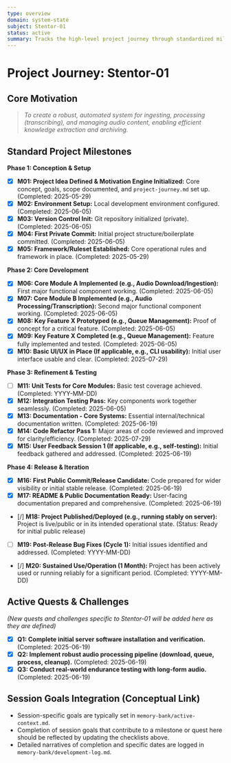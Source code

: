 ```yaml
---
type: overview
domain: system-state
subject: Stentor-01
status: active
summary: Tracks the high-level project journey through standardized milestones and specific quests, anchoring the project to its core motivation of creating a robust, automated audio processing system.
---
```


# Project Journey: Stentor-01

## Core Motivation
> *To create a robust, automated system for ingesting, processing (transcribing), and managing audio content, enabling efficient knowledge extraction and archiving.*

## Standard Project Milestones

**Phase 1: Conception & Setup**
- [x] **M01: Project Idea Defined & Motivation Engine Initialized:** Core concept, goals, scope documented, and `project-journey.md` set up. (Completed: 2025-05-29)
- [x] **M02: Environment Setup:** Local development environment configured. (Completed: 2025-06-05)
- [x] **M03: Version Control Init:** Git repository initialized (private). (Completed: 2025-06-05)
- [x] **M04: First Private Commit:** Initial project structure/boilerplate committed. (Completed: 2025-06-05)
- [x] **M05: Framework/Ruleset Established:** Core operational rules and framework in place. (Completed: 2025-05-29)

**Phase 2: Core Development**
- [x] **M06: Core Module A Implemented (e.g., Audio Download/Ingestion):** First major functional component working. (Completed: 2025-06-05)
- [x] **M07: Core Module B Implemented (e.g., Audio Processing/Transcription):** Second major functional component working. (Completed: 2025-06-05)
- [x] **M08: Key Feature X Prototyped (e.g., Queue Management):** Proof of concept for a critical feature. (Completed: 2025-06-05)
- [x] **M09: Key Feature X Completed (e.g., Queue Management):** Feature fully implemented and tested. (Completed: 2025-06-05)
- [x] **M10: Basic UI/UX in Place (If applicable, e.g., CLI usability):** Initial user interface usable and clear. (Completed: 2025-07-29)

**Phase 3: Refinement & Testing**
- [ ] **M11: Unit Tests for Core Modules:** Basic test coverage achieved. (Completed: YYYY-MM-DD)
- [x] **M12: Integration Testing Pass:** Key components work together seamlessly. (Completed: 2025-06-05)
- [x] **M13: Documentation - Core Systems:** Essential internal/technical documentation written. (Completed: 2025-06-19)
- [x] **M14: Code Refactor Pass 1:** Major areas of code reviewed and improved for clarity/efficiency. (Completed: 2025-07-29)
- [x] **M15: User Feedback Session 1 (If applicable, e.g., self-testing):** Initial feedback gathered and addressed. (Completed: 2025-06-19)

**Phase 4: Release & Iteration**
- [x] **M16: First Public Commit/Release Candidate:** Code prepared for wider visibility or initial stable release. (Completed: 2025-06-19)
- [x] **M17: README & Public Documentation Ready:** User-facing documentation prepared and comprehensive. (Completed: 2025-06-19)
- [/] **M18: Project Published/Deployed (e.g., running stably on server):** Project is live/public or in its intended operational state. (Status: Ready for initial public release)
- [ ] **M19: Post-Release Bug Fixes (Cycle 1):** Initial issues identified and addressed. (Completed: YYYY-MM-DD)
- [/] **M20: Sustained Use/Operation (1 Month):** Project has been actively used or running reliably for a significant period. (Completed: YYYY-MM-DD)

## Active Quests & Challenges
*(New quests and challenges specific to Stentor-01 will be added here as they are defined)*
- [x] **Q1: Complete initial server software installation and verification.** (Completed: 2025-06-19)
- [x] **Q2: Implement robust audio processing pipeline (download, queue, process, cleanup).** (Completed: 2025-06-19)
- [x] **Q3: Conduct real-world endurance testing with long-form audio.** (Completed: 2025-06-19)

## Session Goals Integration (Conceptual Link)
*   Session-specific goals are typically set in `memory-bank/active-context.md`.
*   Completion of session goals that contribute to a milestone or quest here should be reflected by updating the checklists above.
*   Detailed narratives of completion and specific dates are logged in `memory-bank/development-log.md`. 
